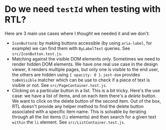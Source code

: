 # Do we need `testId` when testing with RTL?

Here are 3 main use cases where I _thought_ we needed it and we don't:
* `IconButton`s: by making buttons accessible (by using `aria-label`, for example)
  we can find them with `ByLabelText` queries. See `src/IconButton.test.js`.
* Matching against the visible DOM elements only. Sometimes we need to render
  hidden DOM elements. We have one real use case in the design viewer, it renders
  multiple pages, but only one is visible to the end user, the others are
  hidden using `{ opacity: 0 }`. `jest-dom` provides `toBeVisible` matcher
  which can be use to check if a piece of text is visible or not. See `src/PageContainer.test.js`.
* Clicking on a particular button in a list. This is a bit tricky. Here's the use case:
  we have a list of items, and on each item there's a _delete_ button. We want to
  click on the delete button of the second item. Out of the box, RTL doesn't provide
  any helper method to find the delete button associated with a specific item name.
  This is solvable by iterating through all the list items (`li` elements) and
  then search for a given text `within` the `li` element. See `src/ListContainer.test.js`.

